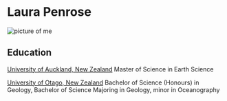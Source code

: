 # Laura Penrose

![picture of me](https://eesc.columbia.edu/sites/default/files/styles/cu_crop/public/content/pics/grad%20students%20profiles/DSC_2241%20-%20Laura%20Kate%20Penrose.JPG?itok=4mzV7fUK)

## Education

[University of Auckland, New Zealand](https://www.auckland.ac.nz/en/science/about-the-faculty/school-of-environment.html) 
Master of Science in Earth Science 

[University of Otago, New Zealand](https://www.otago.ac.nz/geology/index.html)
Bachelor of Science (Honours) in Geology, 
Bachelor of Science Majoring in Geology, minor in Oceanography

